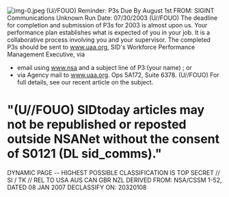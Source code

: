 ![img-0.jpeg](img-0.jpeg)
(U//FOUO) Reminder: P3s Due By August 1st
FROM: SIGINT Communications
Unknown
Run Date: 07/30/2003
(U//FOUO) The deadline for completion and submission of P3s for 2003 is almost upon us. Your performance plan establishes what is expected of you in your job. It is a collaborative process involving you and your supervisor. The completed P3s should be sent to www.uaa.org, SID's Workforce Performance Management Executive, via

- email using www.nsa and a subject line of P3:(your name) ; or
- via Agency mail to www.uaa.org. Ops 5A172, Suite 6378.
(U//FOUO) For full details, see our recent article on the subject.


# "(U//FOUO) SIDtoday articles may not be republished or reposted outside NSANet without the consent of S0121 (DL sid_comms)." 

DYNAMIC PAGE -- HIGHEST POSSIBLE CLASSIFICATION IS TOP SECRET // SI / TK // REL TO USA AUS CAN GBR NZL DERIVED FROM: NSA/CSSM 1-52, DATED 08 JAN 2007 DECLASSIFY ON: 20320108

